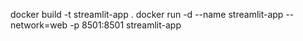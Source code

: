 docker build -t streamlit-app .
docker run -d --name streamlit-app --network=web -p 8501:8501 streamlit-app